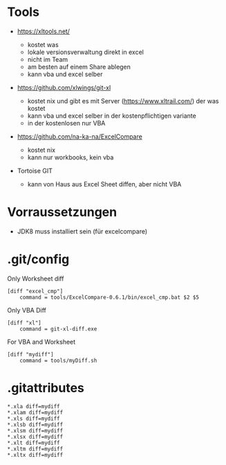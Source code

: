 # Tools
- https://xltools.net/
  - kostet was
  - lokale versionsverwaltung direkt in excel
  - nicht im Team
  - am besten auf einem Share ablegen
  - kann vba und excel selber

- https://github.com/xlwings/git-xl
  - kostet nix und gibt es mit Server (https://www.xltrail.com/) der was kostet
  - kann vba und excel selber in der kostenpflichtigen variante
  - in der kostenlosen nur VBA
  
- https://github.com/na-ka-na/ExcelCompare
  - kostet nix
  - kann nur workbooks, kein vba
  
- Tortoise GIT 
  - kann von Haus aus Excel Sheet diffen, aber nicht VBA


# Vorraussetzungen
- JDK8 muss installiert sein (für excelcompare)

# .git/config

Only Worksheet diff
```
[diff "excel_cmp"]
	command = tools/ExcelCompare-0.6.1/bin/excel_cmp.bat $2 $5	
```
	
Only VBA Diff
```
[diff "xl"]
	command = git-xl-diff.exe
```

For VBA and Worksheet
```
[diff "mydiff"]
    command = tools/myDiff.sh
```
	
# .gitattributes
```
*.xla diff=mydiff
*.xlam diff=mydiff
*.xls diff=mydiff
*.xlsb diff=mydiff
*.xlsm diff=mydiff
*.xlsx diff=mydiff
*.xlt diff=mydiff
*.xltm diff=mydiff
*.xltx diff=mydiff
```